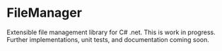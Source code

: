 # FileManager
Extensible file management library for C# .net. This is work in progress.
Further implementations, unit tests, and documentation coming soon.
